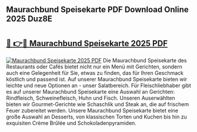 ## Maurachbund Speisekarte PDF Download Online 2025 Duz8E

# <h2><a href="http://gcd0pud.nevu.top/?p=Maurachbund+Speisekarte">🔗 👉🔴 Maurachbund Speisekarte 2025 PDF</a></h2>

[![Maurachbund Speisekarte 2025 PDF](https://i.imgur.com/dBaPXMq.png)](http://gcd0pud.nevu.top/?p=Maurachbund+Speisekarte)
Die Maurachbund Speisekarte des Restaurants oder Cafés bietet nicht nur ein Menü mit Gerichten, sondern auch eine Gelegenheit für Sie, etwas zu finden, das für Ihren Geschmack köstlich und passend ist. Auf unserer Maurachbund Speisekarte bieten wir leichte und neue Optionen an - unser Salatbereich. Für Fleischliebhaber gibt es auf unserer Maurachbund Speisekarte eine Auswahl an Gerichten: Rindfleisch, Schweinefleisch, Huhn und Fisch. Unseren Auserwählten bieten wir Gourmet-Gerichte wie Schaschlik und Steak an, die auf frischem Feuer zubereitet werden. Unsere Maurachbund Speisekarte bietet eine große Auswahl an Desserts, von klassischen Torten und Kuchen bis hin zu exquisiten Crème Brûlée und Schokoladenpyramiden.
